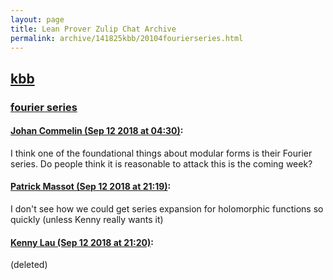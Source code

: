 ```yaml
---
layout: page
title: Lean Prover Zulip Chat Archive 
permalink: archive/141825kbb/20104fourierseries.html
---
```


## [kbb](index.html)
### [fourier series](20104fourierseries.html)

#### [Johan Commelin (Sep 12 2018 at 04:30)](https://leanprover.zulipchat.com/#narrow/stream/141825-kbb/topic/fourier%20series/near/133773844):
I think one of the foundational things about modular forms is their Fourier series. Do people think it is reasonable to attack this is the coming week?

#### [Patrick Massot (Sep 12 2018 at 21:19)](https://leanprover.zulipchat.com/#narrow/stream/141825-kbb/topic/fourier%20series/near/133838077):
I don't see how we could get series expansion for holomorphic functions so quickly (unless Kenny really wants it)

#### [Kenny Lau (Sep 12 2018 at 21:20)](https://leanprover.zulipchat.com/#narrow/stream/141825-kbb/topic/fourier%20series/near/133838148):
(deleted)

